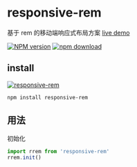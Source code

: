 # responsive-rem
基于 rem 的移动端响应式布局方案 [live demo](https://shiye515.github.io/responsive-rem/)

[![NPM version][npm-image]][npm-url]
[![npm download][download-image]][download-url]

[npm-image]: http://img.shields.io/npm/v/responsive-rem.svg?style=flat-square
[npm-url]: http://npmjs.org/package/responsive-rem
[download-image]: https://img.shields.io/npm/dm/responsive-rem.svg?style=flat-square
[download-url]: https://npmjs.org/package/responsive-rem


## install

[![responsive-rem](https://nodei.co/npm/responsive-rem.png)](https://npmjs.org/package/responsive-rem)

`npm install responsive-rem`

## 用法

初始化
```javascript
import rrem from 'responsive-rem'
rrem.init()
```